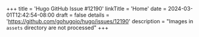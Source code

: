 +++
title = 'Hugo GitHub Issue #12190'
linkTitle = 'Home'
date = 2024-03-01T12:42:54-08:00
draft = false
details = 'https://github.com/gohugoio/hugo/issues/12190'
description = "Images in `assets` directory are not processed"
+++

